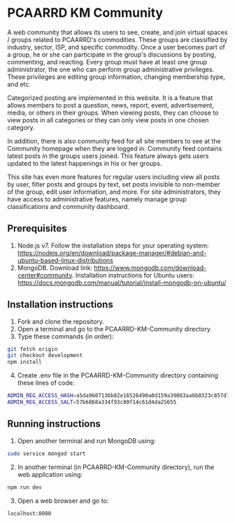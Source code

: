 # PCAARRD KM Community
A web community that allows its users to see, create, and join virtual spaces / groups related to PCAARRD's commodities. These groups are classified by industry, sector, ISP, and specific commodity. Once a user becomes part of a group, he or she can participate in the group's discussions by posting, commenting, and reacting. Every group must have at least one group administrator, the one who can perform group administrative privileges. These privileges are editing group information, changing membership type, and etc.

Categorized posting are implemented in this website. It is a feature that allows members to post a question, news, report, event, advertisement, media, or others in their groups. When viewing posts, they can choose to view posts in all categories or they can only view posts in one chosen category.

In addition, there is also community feed for all site members to see at the Community homepage when they are logged in. Community feed contains latest posts in the groups users joined. This feature always gets users updated to the latest happenings in his or her groups. 

This site has even more features for regular users including view all posts by user, filter posts and groups by text, set posts invisible to non-member of the group, edit user information, and more. For site administrators, they have access to administrative features, namely manage group classifications and community dashboard.

## Prerequisites
1. Node.js v7. Follow the installation steps for your operating system: https://nodejs.org/en/download/package-manager/#debian-and-ubuntu-based-linux-distributions
2. MongoDB. Download link: https://www.mongodb.com/download-center#community. Installation instructions for Ubuntu users: https://docs.mongodb.com/manual/tutorial/install-mongodb-on-ubuntu/

## Installation instructions
1. Fork and clone the repository.
2. Open a terminal and go to the PCAARRD-KM-Community directory.
3. Type these commands (in order):

```bash
git fetch origin
git checkout development
npm install
```
4. Create .env file in the PCAARRD-KM-Community directory containing these lines of code:

```bash
ADMIN_REG_ACCESS_HASH=a5da9b07136b82e16526490a0d159a39083aa6b0323c857d7b4925c7725c81d516a6bc4f987cfb9e8766886e5051e1718a5ddf933ceb92895a2110ef4214445b
ADMIN_REG_ACCESS_SALT=57b6868a334f93c80f14c61d4da25655
```

## Running instructions
1. Open another terminal and run MongoDB using:

```bash
sudo service mongod start
```
2. In another terminal (in PCAARRD-KM-Community directory), run the web application using:

```bash
npm run dev
```
3. Open a web browser and go to:

```bash
localhost:8080
```
